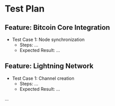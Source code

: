 # Test Plan

## Feature: Bitcoin Core Integration

- Test Case 1: Node synchronization
  - Steps: ...
  - Expected Result: ...

## Feature: Lightning Network

- Test Case 1: Channel creation
  - Steps: ...
  - Expected Result: ...

...
